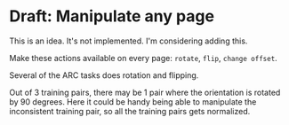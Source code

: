 # Draft: Manipulate any page

This is an idea. It's not implemented. I'm considering adding this.

Make these actions available on every page: `rotate`, `flip`, `change offset`.

Several of the ARC tasks does rotation and flipping.

Out of 3 training pairs, there may be 1 pair where the orientation is rotated by 90 degrees.
Here it could be handy being able to manipulate the inconsistent training pair, so all the training pairs gets normalized.

